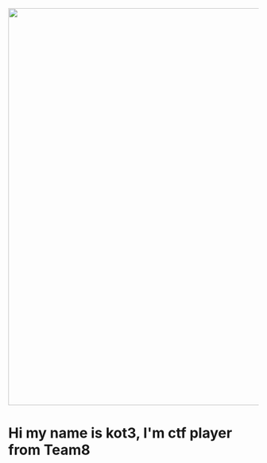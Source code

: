 <div id="header" align="center">
  <img src="https://github.com/KOT3314/KOT3314/assets/65190309/f51125a5-888a-4864-9f7b-e878ffcfee18" width="800"/>
</div>


# Hi my name is kot3, I'm ctf player from Team8

<!--
**KOT3314/KOT3314** is a ✨ _special_ ✨ repository because its `README.md` (this file) appears on your GitHub profile.

Here are some ideas to get you started:

- 🔭 I’m currently working on ...
- 🌱 I’m currently learning ...
- 👯 I’m looking to collaborate on ...
- 🤔 I’m looking for help with ...
- 💬 Ask me about ...
- 📫 How to reach me: ...
- 😄 Pronouns: ...
- ⚡ Fun fact: ...
-->
